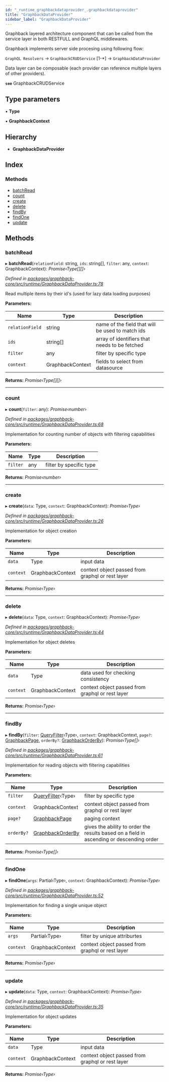 ```yaml
---
id: "_runtime_graphbackdataprovider_.graphbackdataprovider"
title: "GraphbackDataProvider"
sidebar_label: "GraphbackDataProvider"
---
```


Graphback layered architecture component that can be called
from the service layer in both RESTFULL and GraphQL middlewares.

Graphback implements server side procesing using following flow:

`GraphQL Resolvers` ->  `GraphbackCRUDService` [1-*] -> `GraphbackDataProvider`

Data layer can be composable (each provider can reference multiple layers of other providers).

**`see`** GraphbackCRUDService

## Type parameters

▪ **Type**

▪ **GraphbackContext**

## Hierarchy

* **GraphbackDataProvider**

## Index

### Methods

* [batchRead](_runtime_graphbackdataprovider_.graphbackdataprovider.md#batchread)
* [count](_runtime_graphbackdataprovider_.graphbackdataprovider.md#count)
* [create](_runtime_graphbackdataprovider_.graphbackdataprovider.md#create)
* [delete](_runtime_graphbackdataprovider_.graphbackdataprovider.md#delete)
* [findBy](_runtime_graphbackdataprovider_.graphbackdataprovider.md#findby)
* [findOne](_runtime_graphbackdataprovider_.graphbackdataprovider.md#findone)
* [update](_runtime_graphbackdataprovider_.graphbackdataprovider.md#update)

## Methods

###  batchRead

▸ **batchRead**(`relationField`: string, `ids`: string[], `filter`: any, `context`: GraphbackContext): *Promise‹Type[][]›*

*Defined in [packages/graphback-core/src/runtime/GraphbackDataProvider.ts:78](https://github.com/aerogear/graphback/blob/b39280e7/packages/graphback-core/src/runtime/GraphbackDataProvider.ts#L78)*

Read multiple items by their id's (used for lazy data loading purposes)

**Parameters:**

Name | Type | Description |
------ | ------ | ------ |
`relationField` | string | name of the field that will be used to match ids |
`ids` | string[] | array of identifiers that needs to be fetched |
`filter` | any | filter by specific type  |
`context` | GraphbackContext | fields to select from datasource |

**Returns:** *Promise‹Type[][]›*

___

###  count

▸ **count**(`filter`: any): *Promise‹number›*

*Defined in [packages/graphback-core/src/runtime/GraphbackDataProvider.ts:68](https://github.com/aerogear/graphback/blob/b39280e7/packages/graphback-core/src/runtime/GraphbackDataProvider.ts#L68)*

Implementation for counting number of objects with filtering capabilities

**Parameters:**

Name | Type | Description |
------ | ------ | ------ |
`filter` | any | filter by specific type  |

**Returns:** *Promise‹number›*

___

###  create

▸ **create**(`data`: Type, `context`: GraphbackContext): *Promise‹Type›*

*Defined in [packages/graphback-core/src/runtime/GraphbackDataProvider.ts:26](https://github.com/aerogear/graphback/blob/b39280e7/packages/graphback-core/src/runtime/GraphbackDataProvider.ts#L26)*

Implementation for object creation

**Parameters:**

Name | Type | Description |
------ | ------ | ------ |
`data` | Type | input data |
`context` | GraphbackContext | context object passed from graphql or rest layer  |

**Returns:** *Promise‹Type›*

___

###  delete

▸ **delete**(`data`: Type, `context`: GraphbackContext): *Promise‹Type›*

*Defined in [packages/graphback-core/src/runtime/GraphbackDataProvider.ts:44](https://github.com/aerogear/graphback/blob/b39280e7/packages/graphback-core/src/runtime/GraphbackDataProvider.ts#L44)*

Implementation for object deletes

**Parameters:**

Name | Type | Description |
------ | ------ | ------ |
`data` | Type | data used for checking consistency |
`context` | GraphbackContext | context object passed from graphql or rest layer  |

**Returns:** *Promise‹Type›*

___

###  findBy

▸ **findBy**(`filter`: [QueryFilter](../modules/_runtime_queryfilter_.md#queryfilter)‹Type›, `context`: GraphbackContext, `page?`: [GraphbackPage](_runtime_interfaces_.graphbackpage.md), `orderBy?`: [GraphbackOrderBy](_runtime_interfaces_.graphbackorderby.md)): *Promise‹Type[]›*

*Defined in [packages/graphback-core/src/runtime/GraphbackDataProvider.ts:61](https://github.com/aerogear/graphback/blob/b39280e7/packages/graphback-core/src/runtime/GraphbackDataProvider.ts#L61)*

Implementation for reading objects with filtering capabilities

**Parameters:**

Name | Type | Description |
------ | ------ | ------ |
`filter` | [QueryFilter](../modules/_runtime_queryfilter_.md#queryfilter)‹Type› | filter by specific type |
`context` | GraphbackContext | context object passed from graphql or rest layer |
`page?` | [GraphbackPage](_runtime_interfaces_.graphbackpage.md) | paging context |
`orderBy?` | [GraphbackOrderBy](_runtime_interfaces_.graphbackorderby.md) | gives the ability to order the results based on a field in ascending or descending order  |

**Returns:** *Promise‹Type[]›*

___

###  findOne

▸ **findOne**(`args`: Partial‹Type›, `context`: GraphbackContext): *Promise‹Type›*

*Defined in [packages/graphback-core/src/runtime/GraphbackDataProvider.ts:52](https://github.com/aerogear/graphback/blob/b39280e7/packages/graphback-core/src/runtime/GraphbackDataProvider.ts#L52)*

Implementation for finding a single unique object

**Parameters:**

Name | Type | Description |
------ | ------ | ------ |
`args` | Partial‹Type› | filter by unique attriburtes |
`context` | GraphbackContext | context object passed from graphql or rest layer  |

**Returns:** *Promise‹Type›*

___

###  update

▸ **update**(`data`: Type, `context`: GraphbackContext): *Promise‹Type›*

*Defined in [packages/graphback-core/src/runtime/GraphbackDataProvider.ts:35](https://github.com/aerogear/graphback/blob/b39280e7/packages/graphback-core/src/runtime/GraphbackDataProvider.ts#L35)*

Implementation for object updates

**Parameters:**

Name | Type | Description |
------ | ------ | ------ |
`data` | Type | input data |
`context` | GraphbackContext | context object passed from graphql or rest layer  |

**Returns:** *Promise‹Type›*
